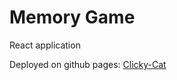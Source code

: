 # Memory Game

React application

Deployed on github pages: [Clicky-Cat](https://silvery787.github.io/memory_game/)
